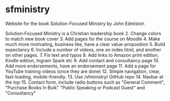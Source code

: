 # sfministry
Website for the book Solution-Focused Ministry by John Edmiston

 Solution-Focused Ministry is a Christian leadership book
2. Change colors to match new book cover
3. Add pages for the course on Moodle
4. Make much more motivating, business like, have a clear value-proposition 
5. Build expectancy
6. Include a number of videos, one on index.html, and another on other pages. 
7. Fix text and typos
8. Add links to Amazon print edition, Kindle edition, Ingram Spark etc
9. Add contact and consultancy page
10. Add more endorsements, have an endorsement page
11. Add a page for YouTube training videos (once they are done) 
12. Simple navigation, clear, fast-loading, mobile-friendly.
13. Use /sfministry/ GitHub repo
14. Navbar at the top
15. Contact form, include radio buttons such as "General Comment", "Purchase Books In Bulk" "Public Speaking or Podcast Guest" and "Consultancy"
